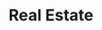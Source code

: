 ---
role: "Software Developer, Software Consultant"
title: "Real Estate"
description: "Designing and developing a maintenance system for real estate assets."
startDate: "2006-04-01"
endDate: "2011-12-31"
highlightTech: ["javascript", "c#"]
tech: [".net", "html", "soap", "xml", "windows-server", "mssql"]
---